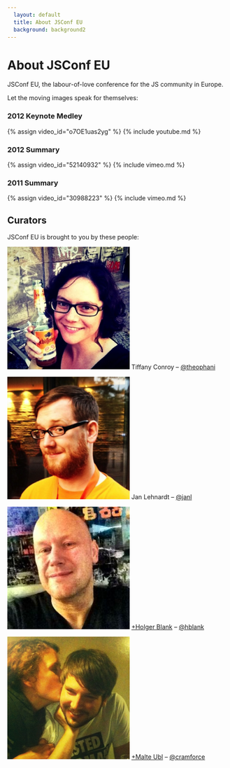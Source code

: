 ```yaml
---
  layout: default
  title: About JSConf EU
  background: background2
---
```



# About JSConf EU

JSConf EU, the labour-of-love conference for the JS community in Europe.

Let the moving images speak for themselves:

### 2012 Keynote Medley
{% assign video_id="o7OE1uas2yg" %}
{% include youtube.md %}

### 2012 Summary
{% assign video_id="52140932" %}
{% include vimeo.md %}

### 2011 Summary
{% assign video_id="30988223" %}
{% include vimeo.md %}

## Curators

JSConf EU is brought to you by these people:

<p class='person'>
  <img alt='Tiffany Conroy' height='280' src='/img/tiffany.jpg' width='280' />
  <span>Tiffany Conroy –
    <a href='https://twitter.com/theophani' target='_blank'>@theophani</a>
  </span>
</p>

<p class='person'>
  <img alt='Jan Lehnardt' height='280' src='/img/jan.png' width='280' />
  <span>Jan Lehnardt –
    <a href='https://twitter.com/janl' target='_blank'>@janl</a>
  </span>
</p>

<p class='person'>
  <img alt='Holger Blank' height='280' src='/img/holger.jpg' width='280' />
  <span>
    <a href='https://plus.google.com/u/0/115780460381776595134/posts' target='_blank'>+Holger Blank</a> –
    <a href='https://twitter.com/hblank' target='_blank'>@hblank</a>
  </span>
</p>

<p class='person'>
  <img alt='Malte Ubl' height='280' src='/img/malte.jpg' width='280' />
  <span>
    <a href='https://plus.google.com/u/0/116910304844117268718/posts' target='_blank'>+Malte Ubl</a> –
    <a href='https://twitter.com/cramforce' target='_blank'>@cramforce</a>
  </span>
</p>